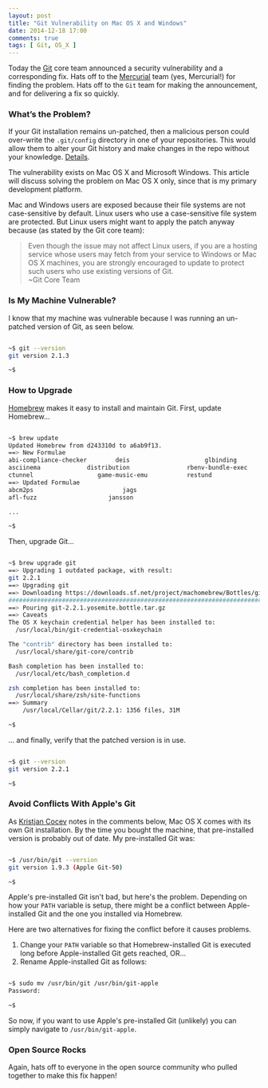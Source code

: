 ```yaml
---
layout: post
title: "Git Vulnerability on Mac OS X and Windows"
date: 2014-12-18 17:00
comments: true
tags: [ Git, OS_X ]
---
```

Today the [Git](http://git-scm.com/) core team announced a security vulnerability and a corresponding fix. Hats off to the [Mercurial](http://mercurial.selenic.com/) team (yes, Mercurial!) for finding the problem. Hats off to the `Git` team for making the announcement, and for delivering a fix so quickly.

### What’s the Problem?
If your Git installation remains un-patched, then a malicious person could over-write the `.git/config` directory in one of your repositories. This would allow them to alter your Git history and make changes in the repo without your knowledge. [Details](http://article.gmane.org/gmane.linux.kernel/1853266).

The vulnerability exists on Mac OS X and Microsoft Windows. This article will discuss solving the problem on Mac OS X only, since that is my primary development platform.

<!--more-->

Mac and Windows users are exposed because their file systems are not case-sensitive by default. Linux users who use a case-sensitive file system are protected. But Linux users might want to apply the patch anyway because (as stated by the Git core team):

>Even though the issue may not affect Linux users, if you are a hosting service whose users may fetch from your service to Windows or Mac OS X machines, you are strongly encouraged to update to protect such users who use existing versions of Git.<br/>~Git Core Team


### Is My Machine Vulnerable?
I know that my machine was vulnerable because I was running an un-patched version of Git, as seen below.

~~~ bash

~$ git --version
git version 2.1.3

~$ 

~~~ 

### How to Upgrade
[Homebrew](/blog/2014/02/12/homebrew-fundamentals/) makes it easy to install and maintain Git. First, update Homebrew...

~~~ bash

~$ brew update
Updated Homebrew from d243310d to a6ab9f13.
==> New Formulae
abi-compliance-checker        deis                     glbinding
asciinema             distribution                rbenv-bundle-exec
ctunnel                  game-music-emu           restund
==> Updated Formulae
abcm2ps                         jags
afl-fuzz                    jansson

...

~$ 

~~~ 

Then, upgrade Git...

~~~ bash

~$ brew upgrade git
==> Upgrading 1 outdated package, with result:
git 2.2.1
==> Upgrading git
==> Downloading https://downloads.sf.net/project/machomebrew/Bottles/git-2.2.1.y
######################################################################## 100.0%
==> Pouring git-2.2.1.yosemite.bottle.tar.gz
==> Caveats
The OS X keychain credential helper has been installed to:
  /usr/local/bin/git-credential-osxkeychain

The "contrib" directory has been installed to:
  /usr/local/share/git-core/contrib

Bash completion has been installed to:
  /usr/local/etc/bash_completion.d

zsh completion has been installed to:
  /usr/local/share/zsh/site-functions
==> Summary
    /usr/local/Cellar/git/2.2.1: 1356 files, 31M

~$ 

~~~ 

... and finally, verify that the patched version is in use.

~~~ bash

~$ git --version
git version 2.2.1

~$ 

~~~ 

### Avoid Conflicts With Apple's Git
As [Kristjan Cocev](https://twitter.com/kcocev) notes in the comments below, Mac OS X comes with its own Git installation. By the time you bought the machine, that pre-installed version is probably out of date. My pre-installed Git was:

~~~ bash

~$ /usr/bin/git --version
git version 1.9.3 (Apple Git-50)

~$ 

~~~ 

Apple's pre-installed Git isn't bad, but here's the problem. Depending on how your `PATH` variable is setup, there might be a conflict between Apple-installed Git and the one you installed via Homebrew. 

Here are two alternatives for fixing the conflict before it causes problems.

1. Change your `PATH` variable so that Homebrew-installed Git is executed long before Apple-installed Git gets reached, OR...
2. Rename Apple-installed Git as follows: 

~~~ bash

~$ sudo mv /usr/bin/git /usr/bin/git-apple
Password:

~$ 

~~~ 

So now, if you want to use Apple's pre-installed Git (unlikely) you can simply navigate to `/usr/bin/git-apple`.

### Open Source Rocks
Again, hats off to everyone in the open source community who pulled together to make this fix happen!



